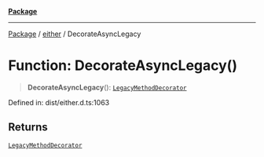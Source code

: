 [**Package**](../../README.md)

***

[Package](../../modules.md) / [either](../README.md) / DecorateAsyncLegacy

# Function: DecorateAsyncLegacy()

> **DecorateAsyncLegacy**(): [`LegacyMethodDecorator`](../-internal-/type-aliases/LegacyMethodDecorator.md)

Defined in: dist/either.d.ts:1063

## Returns

[`LegacyMethodDecorator`](../-internal-/type-aliases/LegacyMethodDecorator.md)
